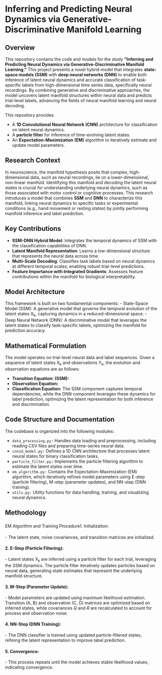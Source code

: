 <h1>Inferring and Predicting Neural Dynamics via Generative-Discriminative Manifold Learning</h1>

<h2>Overview</h2>
This repository contains the code and models for the study <b>"Inferring and Predicting Neural Dynamics via Generative-Discriminative Manifold Learning."</b> This project presents a novel hybrid model that integrates <b>state-space models (SSM)</b> with <b>deep neural networks (DNN)</b> to enable both inference of latent neural dynamics and accurate classification of task-specific labels from high-dimensional time series data, specifically neural recordings. By combining generative and discriminative approaches, the model uncovers latent manifold structures within neural data and predicts trial-level labels, advancing the fields of neural manifold learning and neural decoding.

This repository provides:

- A <b>1D Convolutional Neural Network (CNN)</b> architecture for classification on latent neural dynamics.
- A <b>particle filter</b> for inference of time-evolving latent states.
- An <b>Expectation-Maximization (EM)</b> algorithm to iteratively estimate and update model parameters.

<h2>Research Context</h2>
In neuroscience, the manifold hypothesis posits that complex, high-dimensional data, such as neural recordings, lie on a lower-dimensional, non-linear manifold. Identifying this manifold and decoding the latent neural states is crucial for understanding underlying neural dynamics, such as those associated with motor control or cognitive processes. This research introduces a model that combines <b>SSM</b> and <b>DNN</b> to characterize this manifold, linking neural dynamics to specific tasks or experimental conditions (e.g., hand movement or resting states) by jointly performing manifold inference and label prediction.

<h2>Key Contributions</h2>

- <b>SSM-DNN Hybrid Model</b>: Integrates the temporal dynamics of SSM with the classification capabilities of DNN.
- <b>Latent Manifold Representation</b>: Learns a low-dimensional structure that represents the neural data across time.
- <b>Multi-Scale Decoding</b>: Classifies task labels based on neural dynamics at different temporal scales, enabling robust trial-level predictions.
- <b>Feature Importance with Integrated Gradients</b>: Assesses feature contributions within the manifold for biological interpretability.

<h2>Model Architecture</h2>
This framework is built on two fundamental components:
- State-Space Model (SSM): A generative model that governs the temporal evolution of the latent states X<sub>k</sub>, capturing dynamics in a reduced-dimensional space.
- Deep Neural Network (DNN): A discriminative model that leverages the latent states to classify task-specific labels, optimizing the manifold for prediction accuracy.

<h2>Mathematical Formulation</h2>
The model operates on trial-level neural data and label sequences. Given a sequence of latent states X<sub>k</sub> and observations Y<sub>k</sub>, the evolution and observation equations are as follows:

 - <b>Transition Equation: (SSM):</b>
 - <b>Observation Equation:</b>
 - <b>Classification Equation:</b>
 The SSM component captures temporal dependencies, while the DNN component leverages these dynamics for label prediction, optimizing the latent representation for both inference and discrimination.

<h2>Code Structure and Documentation</h2>
The codebase is organized into the following modules:

- ```data_processing.py:``` Handles data loading and preprocessing, including reading CSV files and preparing time-series neural data.
- ```cnn1d_model.py:``` Defines a 1D CNN architecture that processes latent neural states for binary classification tasks.
- ```particle_filter.py:``` Implements the particle filtering algorithm to estimate the latent states over time.
- ```em_algorithm.py:``` Contains the Expectation-Maximization (EM) algorithm, which iteratively refines model parameters using E-step (particle filtering), M-step (parameter updates), and NN-step (DNN training).
- ```utils.py:``` Utility functions for data handling, training, and visualizing neural dynamics.

<h2>Methodology</h2>
<h3></h3>EM Algorithm and Training Procedure</
The EM algorithm is essential to this research, iteratively estimating model parameters to maximize data likelihood under the SSM-DNN framework. The algorithm includes the following steps:

<h4>1. Initialization:<h4></h4>
- The latent state, noise covariances, and transition matrices are initialized.

<h4>2. E-Step (Particle Filtering):</h4>
- Latent states X<sub>k</sub> are inferred using a particle filter for each trial, leveraging the SSM dynamics. The particle filter iteratively updates particles based on neural data, generating state estimates that represent the underlying manifold structure.

<h4>3. M-Step (Parameter Update):</h4>
- Model parameters are updated using maximum likelihood estimation. Transition (A, B) and observation (C, D) matrices are optimized based on inferred states, while covariances <I>Q</I> and <I>R</I> are recalculated to account for process and observation noise.

<h4>4. NN-Step (DNN Training):</h4>
- The DNN classifier is trained using updated particle-filtered states, refining the latent representation to improve label prediction.

<h4>5. Convergence:</h4>
- This process repeats until the model achieves stable likelihood values, indicating convergence.
